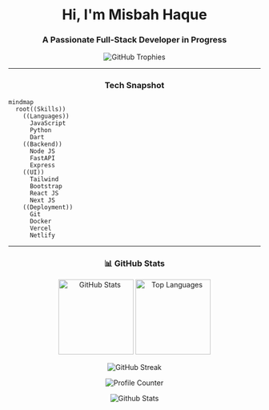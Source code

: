 <h1 align="center">Hi, I'm Misbah Haque</h1>
<h3 align="center">A Passionate Full-Stack Developer in Progress</h3>

<p align="center"> 
<!--   <img src="https://komarev.com/ghpvc/?username=misbahhaq&label=Profile%20Views&color=0e75b6&style=flat" alt="Profile Views" />  -->
  <img src="https://github-profile-trophy.vercel.app/?username=misbahhaq&margin-w=5&row=1&column=7&theme=gruvbox&no-frame=true" alt="GitHub Trophies" />
</p>

---


<h3 align="center">Tech Snapshot </h3>

```mermaid
mindmap
  root((Skills))
    ((Languages))
      JavaScript
      Python
      Dart
    ((Backend))
      Node JS
      FastAPI
      Express
    ((UI))
      Tailwind
      Bootstrap
      React JS
      Next JS
    ((Deployment))
      Git
      Docker
      Vercel
      Netlify
```




---

<h3 align="center">📊 GitHub Stats</h3>

<div align="center">
  <img src="https://github-readme-stats.vercel.app/api?username=MisbahHaq&hide_title=false&hide_rank=false&show_icons=true&include_all_commits=true&count_private=true&theme=dracula&locale=en&hide_border=false" height="150" alt="GitHub Stats" />
  <img src="https://github-readme-stats.vercel.app/api/top-langs?username=MisbahHaq&layout=compact&card_width=320&langs_count=5&theme=dracula&hide_border=false" height="150" alt="Top Languages" />
</div>

<p align="center">
  <img src="https://github-readme-streak-stats.herokuapp.com/?user=misbahhaq&theme=dracula" alt="GitHub Streak" />
</p>

<p align="center">
  <img src="https://profile-counter.glitch.me/MisbahHaq/count.svg?" alt="Profile Counter" />
</p>
<p align="center">
        <img src="https://raw.githubusercontent.com/mayhemantt/mayhemantt/Update/svg/Bottom.svg" alt="Github Stats" />
</p>

